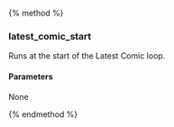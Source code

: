 {% method %}
### latest_comic_start
Runs at the start of the Latest Comic loop.

#### Parameters
None

{% endmethod %}

